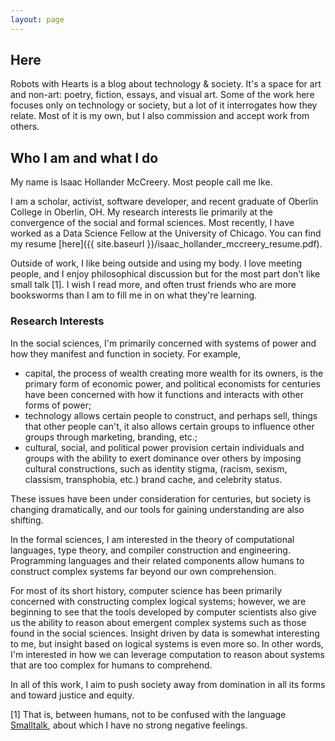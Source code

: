 ```yaml
---
layout: page
---
```


Here
---

Robots with Hearts is a blog about technology & society.  It's a space for art and non-art: poetry, fiction, essays, and
visual art.  Some of the work here focuses only on technology or society, but a lot of it interrogates how they relate.
Most of it is my own, but I also commission and accept work from others.

Who I am and what I do
---

My name is Isaac Hollander McCreery.  Most people call me Ike.

I am a scholar, activist, software developer, and recent graduate of Oberlin College in Oberlin, OH.  My research
interests lie primarily at the convergence of the social and formal sciences.  Most recently, I have worked
as a Data Science Fellow at the University of Chicago.  You can find my resume
[here]({{ site.baseurl }}/isaac_hollander_mccreery_resume.pdf).

Outside of work, I like being outside and using my body.  I love meeting people, and I enjoy philosophical discussion
but for the most part don't like small talk [1].  I wish I read more, and often trust friends who are more booksworms
than I am to fill me in on what they're learning.

### Research Interests

In the social sciences, I'm primarily concerned with systems of power and how they manifest and function in society.
For example,

- capital, the process of wealth creating more wealth for its owners, is the primary form of economic power, and
  political economists for centuries have been concerned with how it functions and interacts with other forms of power;
- technology allows certain people to construct, and perhaps sell, things that other people can't, it also allows
  certain groups to influence other groups through marketing, branding, etc.;
- cultural, social, and political power provision certain individuals and groups with the ability to exert dominance
  over others by imposing cultural constructions, such as identity stigma, (racism, sexism, classism, transphobia, etc.)
  brand cache, and celebrity status.

These issues have been under consideration for centuries, but society is changing dramatically, and our tools for
gaining understanding are also shifting.

In the formal sciences, I am interested in the theory of computational languages, type theory, and compiler construction and
engineering.  Programming languages and their related components allow humans to construct complex systems far beyond
our own comprehension.

For most of its short history, computer science has been primarily concerned with constructing complex logical systems;
however, we are beginning to see that the tools developed by computer scientists also give us the ability to reason
about emergent complex systems such as those found in the social sciences.  Insight driven by data is somewhat
interesting to me, but insight based on logical systems is even more so.  In other words, I'm interested in how we can
leverage computation to reason about systems that are too complex for humans to comprehend.

In all of this work, I aim to push society away from domination in all its forms and toward justice and equity.

[1] That is, between humans, not to be confused with the language [Smalltalk](http://en.wikipedia.org/wiki/Smalltalk),
about which I have no strong negative feelings.
